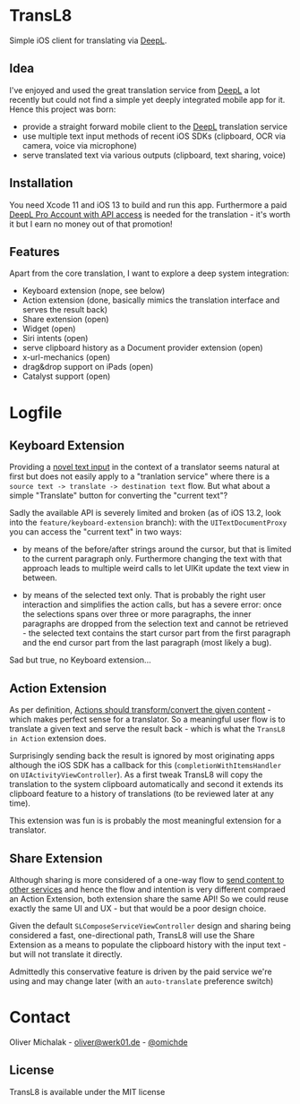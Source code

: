 # TransL8

Simple iOS client for translating via [DeepL](https://www.deepl.com).

## Idea

I've enjoyed and used the great translation service from [DeepL](https://www.deepl.com) a lot recently but could not find a simple yet deeply integrated mobile app for it. Hence this project was born:

- provide a straight forward mobile client to the [DeepL](https://www.deepl.com) translation service
- use multiple text input methods of recent iOS SDKs (clipboard, OCR via camera, voice via microphone)
- serve translated text via various outputs (clipboard, text sharing, voice)

## Installation

You need Xcode 11 and iOS 13 to build and run this app. Furthermore a paid [DeepL Pro Account with API access](https://www.deepl.com/pro-account.html) is needed for the translation - it's worth it but I earn no money out of that promotion!

## Features

Apart from the core translation, I want to explore a deep system integration:

- Keyboard extension (nope, see below)
- Action extension (done, basically mimics the translation interface and serves the result back)
- Share extension (open)
- Widget (open)
- Siri intents (open)
- serve clipboard history as a Document provider extension (open)
- x-url-mechanics (open)
- drag&drop support on iPads (open)
- Catalyst support (open)

# Logfile

## Keyboard Extension

Providing a [novel text input](https://developer.apple.com/library/archive/documentation/General/Conceptual/ExtensibilityPG/CustomKeyboard.html) in the context of a translator seems natural at first but does not easily apply to a "tranlation service" where there is a `source text -> translate -> destination text` flow. But what about a simple "Translate" button for converting the "current text"?

Sadly the available API is severely limited and broken (as of iOS 13.2, look into the `feature/keyboard-extension` branch): with the `UITextDocumentProxy` you can access the "current text" in two ways:

- by means of the before/after strings around the cursor, but that is limited to the current paragraph only. Furthermore changing the text with that approach leads to multiple weird calls to let UIKit update the text view in between.

- by means of the selected text only. That is probably the right user interaction and simplifies the action calls, but has a severe error: once the selections spans over three or more paragraphs, the inner paragraphs are dropped from the selection text and cannot be retrieved - the selected text contains the start cursor part from the first paragraph and the end cursor part from the last paragraph (most likely a bug).

Sad but true, no Keyboard extension...

## Action Extension

As per definition, [Actions should transform/convert the given content](https://developer.apple.com/library/archive/documentation/General/Conceptual/ExtensibilityPG/Action.html) - which makes perfect sense for a translator. So a meaningful user flow is to translate a given text and serve the result back - which is what the `TransL8 in Action` extension does.

Surprisingly sending back the result is ignored by most originating apps although the iOS SDK has a callback for this (`completionWithItemsHandler` on `UIActivityViewController`). As a first tweak TransL8 will copy the translation to the system clipboard automatically and second it extends its clipboard feature to a history of translations (to be reviewed later at any time).

This extension was fun is is probably the most meaningful extension for a translator.

## Share Extension

Although sharing is more considered of a one-way flow to [send content to other services](https://developer.apple.com/library/archive/documentation/General/Conceptual/ExtensibilityPG/Share.html) and hence the flow and intention is very different compraed an Action Extension, both extension share the same API! So we could reuse exactly the same UI and UX - but that would be a poor design choice.

Given the default `SLComposeServiceViewController` design and sharing being considered a fast, one-directional path, TransL8 will use the Share Extension as a means to populate the clipboard history with the input text - but will not translate it directly.

Admittedly this conservative feature is driven by the paid service we're using and may change later (with an `auto-translate` preference switch)

# Contact

Oliver Michalak - [oliver@werk01.de](mailto:oliver@werk01.de) - [@omichde](http://twitter.com/omichde)

## License

TransL8 is available under the MIT license
